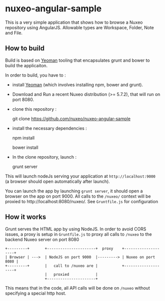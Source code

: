 # nuxeo-angular-sample

This is a very simple application that shows how to browse a Nuxeo repository using AngularJS.  Allowable types are Workspace, Folder, Note and File. 


## How to build

Build is based on [Yeoman](http://yeoman.io/) tooling that encapsulates grunt and bower to build the applicaiton.

In order to build, you have to :

 * install [Yeoman](http://yeoman.io/) (which involves installing npm, bower and grunt).

 * Download and Run a recent Nuxeo distribution (>= 5.7.2), that will run on port 8080.

 * clone this repository :

      git clone https://github.com/nuxeo/nuxeo-angular-sample

 * install the necessary dependencies :

      npm install
      
      bower install

 * In the clone repository, launch :

      grunt server

This will launch nodeJs serving your application at `http://localhost:9000` (a browser should open automatically after launch). 

You can launch the app by launching `grunt server`, it should open a browser on the app on port 9000. All calls to the `/nuxeo/` context will be proxied to http://localhost:8080/nuxeo/. See `Gruntfile.js` for configuration 


## How it works

Grunt serves the HTML app by using NodeJS. In order to avoid CORS issues, a proxy is setup in `Gruntfile.js` to proxy all calls to `/nuxeo` to the backend Nuxeo server on port 8080 

    +---------+       +----------------------+  proxy    +--------------------+
    | Browser | --->  | NodeJS on port 9000  |---------> | Nuxeo on port 8080 |
    +---------+       |   call to /nuxeo are |           +--------------------+
                      |   proxied            |
                      +----------------------+

This means that in the code, all API calls will be done on `/nuxeo` without specifying a special http host. 
